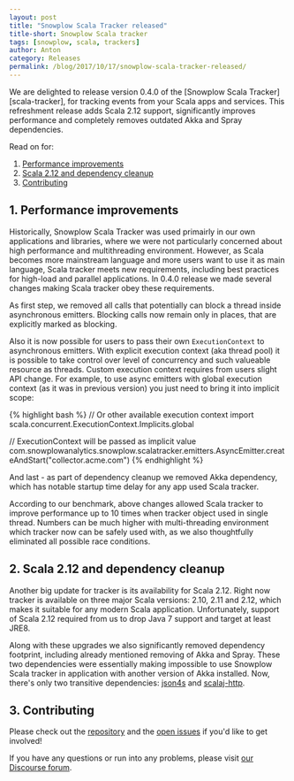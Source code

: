 ```yaml
---
layout: post
title: "Snowplow Scala Tracker released"
title-short: Snowplow Scala tracker
tags: [snowplow, scala, trackers]
author: Anton
category: Releases
permalink: /blog/2017/10/17/snowplow-scala-tracker-released/
---
```


We are delighted to release version 0.4.0 of the [Snowplow Scala Tracker][scala-tracker], for tracking events from your Scala apps and services. 
This refreshment release adds Scala 2.12 support, significantly improves performance and completely removes outdated Akka and Spray dependencies.

<!--more-->

Read on for:

1. [Performance improvements](#performance)
2. [Scala 2.12 and dependency cleanup](#scala-212)
5. [Contributing](#contributing)

<h2 id="performance">1. Performance improvements</h2>

Historically, Snowplow Scala Tracker was used primairly in our own applications and libraries, where we were not particularly concerned about high performance and multithreading environment.
However, as Scala becomes more mainstream language and more users want to use it as main language, Scala tracker meets new requirements, including best practices for high-load and parallel applications.
In 0.4.0 release we made several changes making Scala tracker obey these requirements.

As first step, we removed all calls that potentially can block a thread inside asynchronous emitters.
Blocking calls now remain only in places, that are explicitly marked as blocking.

Also it is now possible for users to pass their own `ExecutionContext` to asynchronous emitters. 
With explicit execution context (aka thread pool) it is possible to take control over level of concurrency and such valueable resource as threads.
Custom execution context requires from users slight API change. For example, to use async emitters with global execution context (as it was in previous version) you just need to bring it into implicit scope:

{% highlight bash %}
// Or other available execution context
import scala.concurrent.ExecutionContext.Implicits.global

// ExecutionContext will be passed as implicit value
com.snowplowanalytics.snowplow.scalatracker.emitters.AsyncEmitter.createAndStart("collector.acme.com")
{% endhighlight %}

And last - as part of dependency cleanup we removed Akka dependency, which has notable startup time delay for any app used Scala tracker.

According to our benchmark, above changes allowed Scala tracker to improve performance up to 10 times when tracker object used in single thread.
Numbers can be much higher with multi-threading environment which tracker now can be safely used with, as we also thoughtfully eliminated all possible race conditions.


<h2 id="scala-212">2. Scala 2.12 and dependency cleanup</h2>

Another big update for tracker is its availability for Scala 2.12.
Right now tracker is available on three major Scala versions: 2.10, 2.11 and 2.12, which makes it suitable for any modern Scala application.
Unfortunately, support of Scala 2.12 required from us to drop Java 7 support and target at least JRE8.

Along with these upgrades we also significantly removed dependency footprint, including already mentioned removing of Akka and Spray.
These two dependencies were essentially making impossible to use Snowplow Scala tracker in application with another version of Akka installed.
Now, there's only two transitive dependencies: [json4s][json4s] and [scalaj-http][scalaj-http].

<h2 id="contributing">3. Contributing</h2>

Please check out the [repository][repo] and the [open issues][issues] if you'd like to get involved!

If you have any questions or run into any problems, please visit [our Discourse forum][discourse].

[repo]: https://github.com/snowplow/snowplow-scala-tracker
[release-1]: https://github.com/snowplow/snowplow-docker/releases/tag/r1

[issues]: https://github.com/snowplow/snowplow-scala-tracker/issues

[discourse]: http://discourse.snowplowanalytics.com/

[json4s]: https://github.com/json4s/json4s
[scalaj-http]: https://github.com/scalaj/scalaj-http

